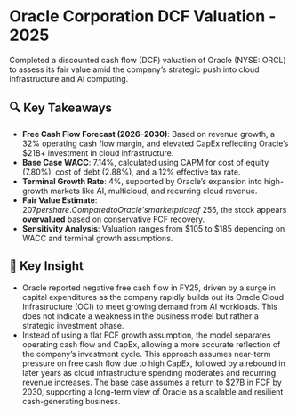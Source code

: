 # Oracle Corporation DCF Valuation - 2025
Completed a discounted cash flow (DCF) valuation of Oracle (NYSE: ORCL) to assess its fair value amid the company’s strategic push into cloud infrastructure and AI computing.

## 🔍 Key Takeaways
- **Free Cash Flow Forecast (2026–2030)**: Based on revenue growth, a 32% operating cash flow margin, and elevated CapEx reflecting Oracle’s $21B+ investment in cloud infrastructure.
- **Base Case WACC**: 7.14%, calculated using CAPM for cost of equity (7.80%), cost of debt (2.88%), and a 12% effective tax rate.
- **Terminal Growth Rate**: 4%, supported by Oracle’s expansion into high-growth markets like AI, multicloud, and recurring cloud revenue.
- **Fair Value Estimate**: $207 per share. Compared to Oracle’s market price of ~$255, the stock appears **overvalued** based on conservative FCF recovery.
- **Sensitivity Analysis**: Valuation ranges from $105 to $185 depending on WACC and terminal growth assumptions.

## 🧠 Key Insight
- Oracle reported negative free cash flow in FY25, driven by a surge in capital expenditures as the company rapidly builds out its Oracle Cloud Infrastructure (OCI) to meet growing demand from AI workloads. This does not indicate a weakness in the business model but rather a strategic investment phase.
- Instead of using a flat FCF growth assumption, the model separates operating cash flow and CapEx, allowing a more accurate reflection of the company’s investment cycle. This approach assumes near-term pressure on free cash flow due to high CapEx, followed by a rebound in later years as cloud infrastructure spending moderates and recurring revenue increases. The base case assumes a return to $27B in FCF by 2030, supporting a long-term view of Oracle as a scalable and resilient cash-generating business.
